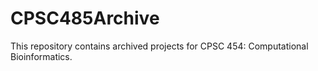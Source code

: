 # CPSC485Archive
This repository contains archived projects for CPSC 454: Computational Bioinformatics.
